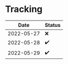 # Tracking

| Date | Status |
|-|-|
| 2022-05-27 | :x: |
| 2022-05-28 | :heavy_check_mark: |
| 2022-05-29 | :heavy_check_mark: |
